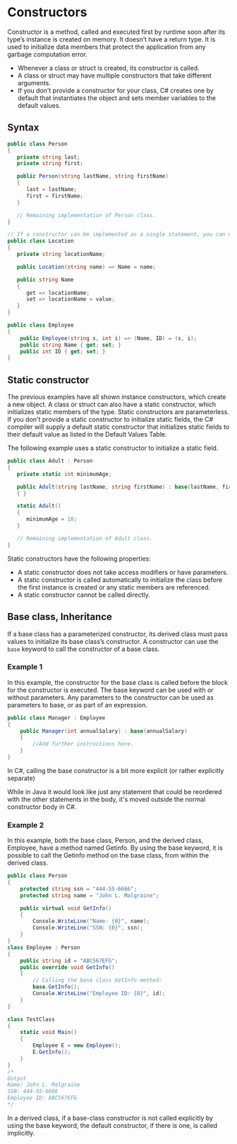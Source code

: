 # Constructors

Constructor is a method, called and executed first by runtime soon after its type’s instance is created on memory. It doesn’t have a return type. It is used to initialize data members that protect the application from any garbage computation error.

- Whenever a class or struct is created, its constructor is called.
- A class or struct may have multiple constructors that take different arguments.
- If you don't provide a constructor for your class, C# creates one by default that instantiates the object and sets member variables to the default values.

## Syntax

```csharp
public class Person
{
   private string last;
   private string first;

   public Person(string lastName, string firstName)
   {
      last = lastName;
      first = firstName;
   }

   // Remaining implementation of Person class.
}
```

```csharp
// If a constructor can be implemented as a single statement, you can use an expression body definition.
public class Location
{
   private string locationName;

   public Location(string name) => Name = name;

   public string Name
   {
      get => locationName;
      set => locationName = value;
   }
}
```

```csharp
public class Employee
{
    public Employee(string s, int i) => (Name, ID) = (s, i);
    public string Name { get; set; }
    public int ID { get; set; }
}
```

## Static constructor

The previous examples have all shown instance constructors, which create a new object. A class or struct can also have a static constructor, which initializes static members of the type. Static constructors are parameterless. If you don't provide a static constructor to initialize static fields, the C# compiler will supply a default static constructor that initializes static fields to their default value as listed in the Default Values Table.

The following example uses a static constructor to initialize a static field.

```csharp
public class Adult : Person
{
   private static int minimumAge;

   public Adult(string lastName, string firstName) : base(lastName, firstName)
   { }

   static Adult()
   {
      minimumAge = 18;
   }

   // Remaining implementation of Adult class.
}
```

Static constructors have the following properties:

- A static constructor does not take access modifiers or have parameters.
- A static constructor is called automatically to initialize the class before the first instance is created or any static members are referenced.
- A static constructor cannot be called directly.

## Base class, Inheritance

If a base class has a parameterized constructor, its derived class must pass values to initialize its base class’s constructor. A constructor can use the `base` keyword to call the constructor of a base class.

### Example 1

In this example, the constructor for the base class is called before the block for the constructor is executed. The base keyword can be used with or without parameters. Any parameters to the constructor can be used as parameters to base, or as part of an expression.

```csharp
public class Manager : Employee
{
    public Manager(int annualSalary) : base(annualSalary)
    {
        //Add further instructions here.
    }
}
```

In C#, calling the base constructor is a bit more explicit (or rather explicitly separate)

While in Java it would look like just any statement that could be reordered with the other statements in the body, it's moved outside the normal constructor body in C#.

### Example 2

In this example, both the base class, Person, and the derived class, Employee, have a method named Getinfo. By using the base keyword, it is possible to call the Getinfo method on the base class, from within the derived class.

```csharp
public class Person
{
    protected string ssn = "444-55-6666";
    protected string name = "John L. Malgraine";

    public virtual void GetInfo()
    {
        Console.WriteLine("Name: {0}", name);
        Console.WriteLine("SSN: {0}", ssn);
    }
}
class Employee : Person
{
    public string id = "ABC567EFG";
    public override void GetInfo()
    {
        // Calling the base class GetInfo method:
        base.GetInfo();
        Console.WriteLine("Employee ID: {0}", id);
    }
}

class TestClass
{
    static void Main()
    {
        Employee E = new Employee();
        E.GetInfo();
    }
}
/*
Output
Name: John L. Malgraine
SSN: 444-55-6666
Employee ID: ABC567EFG
*/
```

In a derived class, if a base-class constructor is not called explicitly by using the base keyword, the default constructor, if there is one, is called implicitly.
